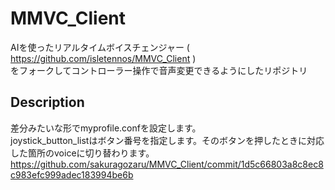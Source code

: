 MMVC_Client
====

AIを使ったリアルタイムボイスチェンジャー ( https://github.com/isletennos/MMVC_Client )  
をフォークしてコントローラー操作で音声変更できるようにしたリポジトリ

## Description
差分みたいな形でmyprofile.confを設定します。  
joystick_button_listはボタン番号を指定します。そのボタンを押したときに対応した箇所のvoiceに切り替わります。  
https://github.com/sakuragozaru/MMVC_Client/commit/1d5c66803a8c8ec8c983efc999adec183994be6b  
